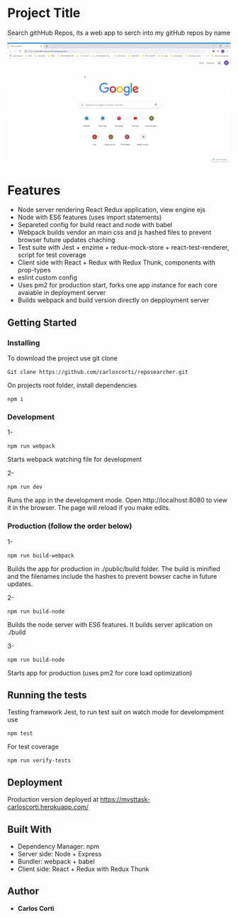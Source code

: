 # Project Title

Search githHub Repos, its a web app to serch into my gitHub repos by name

![GIF](/MVSTTask.CarlosCorti.gif)

# Features

- Node server rendering React Redux application, view engine ejs
- Node with ES6 features (uses import statements)
- Separeted config for build react and node with babel
- Webpack builds vendor an main css and js hashed files to prevent browser future updates chaching
- Test suite with Jest + enzime + redux-mock-store + react-test-renderer, script for test coverage
- Client side with React + Redux with Redux Thunk, components with prop-types
- eslint custom config
- Uses pm2 for production start, forks one app instance for each core avaiable in deployment server
- Builds webpack and build version directly on depployment server

## Getting Started


### Installing

To download the project use git clone

```
Git clone https://github.com/carloscorti/reposearcher.git
```

On projects root folder, install dependencies

```
npm i
```


### Development

1-
```
npm run webpack
```

Starts webpack watching file for development

2-
```
npm run dev
```

Runs the app in the development mode. Open http://localhost:8080 to view it in the browser. The page will reload if you make edits.


### Production (follow the order below)

1- 
```
npm run build-webpack
```

Builds the app for production in ./public/build folder. The build is minified and the filenames include the hashes to prevent bowser cache in future updates.

2- 
```
npm run build-node
```

Builds the node server with ES6 features. It builds server aplication on ./build

3- 
```
npm run build-node
``` 

Starts app for production (uses pm2 for core load optimization)


## Running the tests

Testing framework Jest, to run test suit on watch mode for develompment use

```
npm test
```

For test coverage

```
npm run verify-tests
```


## Deployment

Production version deployed at https://mvsttask-carloscorti.herokuapp.com/


## Built With

- Dependency Manager: npm
- Server side: Node + Express
- Bundler: webpack + babel
- Client side: React + Redux with Redux Thunk


## Author

- **Carlos Corti**
